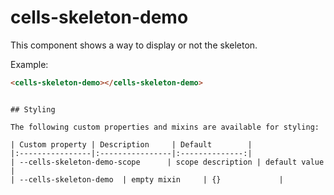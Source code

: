 # cells-skeleton-demo

This component shows a way to display or not the skeleton.

Example:
```html
<cells-skeleton-demo></cells-skeleton-demo>
```

```

## Styling

The following custom properties and mixins are available for styling:

| Custom property | Description     | Default        |
|:----------------|:----------------|:--------------:|
| --cells-skeleton-demo-scope      | scope description | default value  |
| --cells-skeleton-demo  | empty mixin     | {}             |
